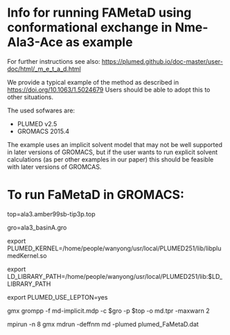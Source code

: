 # Info for running FAMetaD using conformational exchange in Nme-Ala3-Ace as example
For further instructions see also:
https://plumed.github.io/doc-master/user-doc/html/_m_e_t_a_d.html

We provide a typical example of the method as described in https://doi.org/10.1063/1.5024679
Users should be able to adopt this to other situations.

The used sofwares are:
 - PLUMED v2.5 
 - GROMACS 2015.4

The example uses an implicit solvent model that may not be well supported in later versions of GROMACS, but if the user wants to run explicit solvent calculations (as per other examples in our paper) this should be feasible with later versions of GROMCAS.

# To run FaMetaD in GROMACS:

top=ala3.amber99sb-tip3p.top

gro=ala3_basinA.gro

export PLUMED_KERNEL=/home/people/wanyong/usr/local/PLUMED251/lib/libplumedKernel.so

export LD_LIBRARY_PATH=/home/people/wanyong/usr/local/PLUMED251/lib:$LD_LIBRARY_PATH

export PLUMED_USE_LEPTON=yes

gmx grompp -f md-implicit.mdp -c $gro -p $top -o md.tpr -maxwarn 2

mpirun -n 8 gmx mdrun -deffnm md -plumed plumed_FaMetaD.dat

